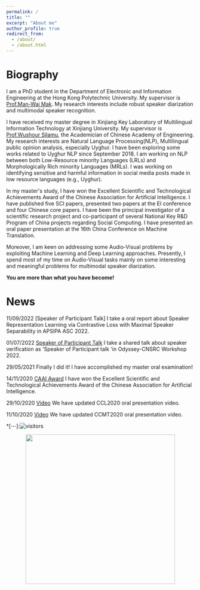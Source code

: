 ```yaml
---
permalink: /
title: ""
excerpt: "About me"
author_profile: true
redirect_from: 
  - /about/
  - /about.html
---
```


Biography
======
I am a PhD student in the Department of Electronic and Information Engineering at the Hong Kong Polytechnic University. My supervisor is [Prof.Man-Wai Mak](http://www.eie.polyu.edu.hk/~mwmak/). My research interests include robust speaker diarization and multimodal speaker recognition.

I have received my master degree in Xinjiang Key Laboratory of Multilingual Information Technology at Xinjiang University. My supervisor is [Prof.Wushour Silamu](http://it.xju.edu.cn/info/1142/1361.htm), the Academician of Chinese Academy of Engineering. My research interests are Natural Language Processing(NLP), Multilingual public opinion analysis, especially Uyghur. I have been exploring some works related to Uyghur NLP since September 2018. I am working on NLP between both Low-Resource minority Languages (LRLs) and Morphologically Rich minority Languages (MRLs). I was working on identifying sensitive and harmful information in social media posts made in low resource languages (e.g., Uyghur).

In my master's study, I have won the Excellent Scientific and Technological Achievements Award of the Chinese Association for Artificial Intelligence. I have published five SCI papers, presented two papers at the EI conference and four Chinese core papers. I have been the principal investigator of a scientific research project and co-participant of several National Key R&D Program of China projects regarding Social Computing. I have presented an oral paper presentation at the 16th China Conference on Machine Translation.

Moreover, I am keen on addressing some Audio-Visual problems by exploiting Machine Learning and Deep Learning approaches. Presently, I spend most of my time on Audio-Visual tasks mainly on some interesting and meaningful problems for multimodal speaker diarization.

**You are more than what you have become!**

News
======
11/09/2022 [Speaker of Participant Talk] I take a oral report about Speaker Representation Learning via Contrastive Loss with Maximal Speaker Separability in APSIPA ASC 2022.

01/07/2022 [Speaker of Participant Talk](https://www.bilibili.com/video/BV18S4y1p7xY?p=8&vd_source=72429a47df312126433e0bb950f77049&t=0.9) I take a shared talk about speaker verification as 'Speaker of Participant talk 'in Odyssey-CNSRC Workshop 2022.

29/05/2021 Finally I did it! I have accomplished my master oral examination!

14/11/2020 [CAAI Award](https://mp.weixin.qq.com/s/HgcGxSYnunYZaDQIU7Tjuw) I have won the Excellent Scientific and Technological Achievements Award of the Chinese Association for Artificial Intelligence.

29/10/2020 [Video](https://hub.baai.ac.cn/view/3391) We have updated CCL2020 oral presentation video.

11/10/2020 [Video](https://www.bilibili.com/video/BV1PD4y197ma?p=6) We have updated CCMT2020 oral presentation video.

*[·-·]:![visitors](https://visitor-badge.glitch.me/badge?page_id=shanmon110.github.io)

<center>
<a href="https://clustrmaps.com/site/1bnha" title="Visit tracker"><img height="400" src="//clustrmaps.com/globe.js?d=OAgNznmdz5Fw3L7FYL-Pj_2xqMjFZiO76BaC6AWvMzs"></a>
  
</center>


